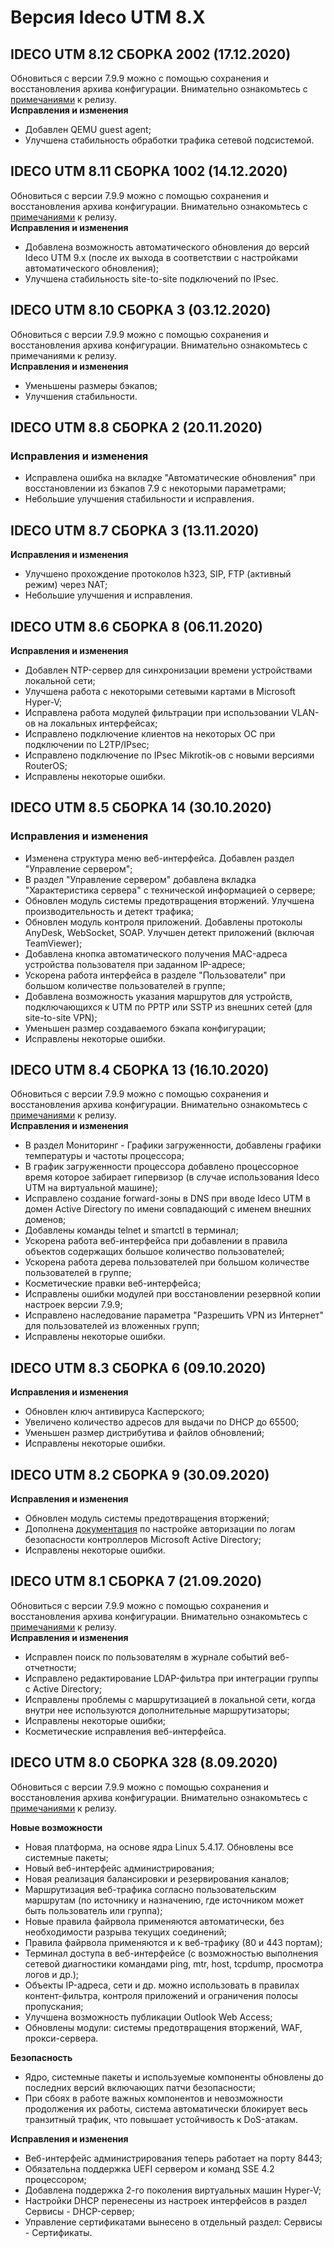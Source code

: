 # Версия Ideco UTM 8.X

## **IDECO UTM 8.12 СБОРКА 2002 (17.12.2020)**

Обновиться с версии 7.9.9 можно с помощью сохранения и восстановления архива конфигурации. Внимательно ознакомьтесь с [примечаниями](https://ideco.ru/assets/files/Ideco\_UTM\_81\_notes\_build\_7.pdf) к релизу.\
**Исправления и изменения**

* Добавлен QEMU guest agent;
* Улучшена стабильность обработки трафика сетевой подсистемой.

## **IDECO UTM 8.11 СБОРКА 1002 (14.12.2020)**

Обновиться с версии 7.9.9 можно с помощью сохранения и восстановления архива конфигурации. Внимательно ознакомьтесь с [примечаниями](https://ideco.ru/assets/files/Ideco\_UTM\_81\_notes\_build\_7.pdf) к релизу.\
**Исправления и изменения**

* Добавлена возможность автоматического обновления до версий Ideco UTM 9.х (после их выхода в соответствии с настройками автоматического обновления);
* Улучшена стабильность site-to-site подключений по IPsec.

## **IDECO UTM 8.10 СБОРКА 3 (03.12.2020)**

Обновиться с версии 7.9.9 можно с помощью сохранения и восстановления архива конфигурации. Внимательно ознакомьтесь с примечаниями к релизу.\
**Исправления и изменения**

* Уменьшены размеры бэкапов;
* Улучшения стабильности.

## **IDECO UTM 8.8 СБОРКА 2 (20.11.2020)**

### **Исправления и изменения**

* Исправлена ошибка на вкладке "Автоматические обновления" при восстановлении из бэкапов 7.9 с некоторыми параметрами;
* Небольшие улучшения стабильности и исправления.

## **IDECO UTM 8.7 СБОРКА 3 (13.11.2020)**

**Исправления и изменения**

* Улучшено прохождение протоколов h323, SIP, FTP (активный режим) через NAT;
* Небольшие улучшения и исправления.

## **IDECO UTM 8.6 СБОРКА 8 (06.11.2020)**

**Исправления и изменения**

* Добавлен NTP-сервер для синхронизации времени устройствами локальной сети;
* Улучшена работа с некоторыми сетевыми картами в Microsoft Hyper-V;
* Исправлена работа модулей фильтрации при использовании VLAN-ов на локальных интерфейсах;
* Исправлено подключение клиентов на некоторых ОС при подключении по L2TP/IPsec;
* Исправлено подключение по IPsec Mikrotik-ов с новыми версиями RouterOS;
* Исправлены некоторые ошибки.

## **IDECO UTM 8.5 СБОРКА 14 (30.10.2020)**

### **Исправления и изменения**

* Изменена структура меню веб-интерфейса. Добавлен раздел "Управление сервером";
* В раздел "Управление сервером" добавлена вкладка "Характеристика сервера" с технической информацией о сервере;
* Обновлен модуль системы предотвращения вторжений. Улучшена производительность и детект трафика;
* Обновлен модуль контроля приложений. Добавлены протоколы AnyDesk, WebSocket, SOAP. Улучшен детект приложений (включая TeamViewer);
* Добавлена кнопка автоматического получения MAC-адреса устройства пользователя при заданном IP-адресе;
* Ускорена работа интерфейса в разделе "Пользователи" при большом количестве пользователей в группе;
* Добавлена возможность указания маршрутов для устройств, подключающихся к UTM по PPTP или SSTP из внешних сетей (для site-to-site VPN);
* Уменьшен размер создаваемого бэкапа конфигурации;
* Исправлены некоторые ошибки.

## **IDECO UTM 8.4 СБОРКА 13 (16.10.2020)**

Обновиться с версии 7.9.9 можно с помощью сохранения и восстановления архива конфигурации. Внимательно ознакомьтесь с [примечаниями](https://ideco.ru/assets/files/Ideco\_UTM\_81\_notes\_build\_7.pdf) к релизу.\
**Исправления и изменения**

* В раздел Мониторинг - Графики загруженности, добавлены графики температуры и частоты процессора;
* В график загруженности процессора добавлено процессорное время которое забирает гипервизор (в случае использования Ideco UTM на виртуальной машине);
* Исправлено создание forward-зоны в DNS при вводе Ideco UTM в домен Active Directory по имени совпадающий с именем внешних доменов;
* Добавлены команды telnet и smartctl в терминал;
* Ускорена работа веб-интерфейса при добавлении в правила объектов содержащих большое количество пользователей;
* Ускорена работа дерева пользователей при большом количестве пользователей в группе;
* Косметические правки веб-интерфейса;
* Исправлены ошибки модулей при восстановлении резервной копии настроек версии 7.9.9;
* Исправлено наследование параметра "Разрешить VPN из Интернет" для пользователей из вложенных групп;
* Исправлены некоторые ошибки.

## **IDECO UTM 8.3 СБОРКА 6 (09.10.2020)**

**Исправления и изменения**

* Обновлен ключ антивируса Касперского;
* Увеличено количество адресов для выдачи по DHCP до 65500;
* Уменьшен размер дистрибутива и файлов обновлений;
* Исправлены некоторые ошибки.

## **IDECO UTM 8.2 СБОРКА 9 (30.09.2020)**

**Исправления и изменения**

* Обновлен модуль системы предотвращения вторжений;
* Дополнена [документация](https://docs8.ideco.ru/ru/%D0%9D%D0%B0%D1%81%D1%82%D1%80%D0%BE%D0%B9%D0%BA%D0%B0/%D0%A3%D0%BF%D1%80%D0%B0%D0%B2%D0%BB%D0%B5%D0%BD%D0%B8%D0%B5-%D0%BF%D0%BE%D0%BB%D1%8C%D0%B7%D0%BE%D0%B2%D0%B0%D1%82%D0%B5%D0%BB%D1%8F%D0%BC%D0%B8/%D0%98%D0%BD%D1%82%D0%B5%D0%B3%D1%80%D0%B0%D1%86%D0%B8%D1%8F-%D1%81-Active-Directory/%D0%90%D0%B2%D1%82%D0%BE%D1%80%D0%B8%D0%B7%D0%B0%D1%86%D0%B8%D1%8F-%D0%BF%D0%BE%D0%BB%D1%8C%D0%B7%D0%BE%D0%B2%D0%B0%D1%82%D0%B5%D0%BB%D0%B5%D0%B9-Active-Directory) по настройке авторизации по логам безопасности контроллеров Microsoft Active Directory;
* Исправлены некоторые ошибки.

## **IDECO UTM 8.1 СБОРКА 7 (21.09.2020)**

Обновиться с версии 7.9.9 можно с помощью сохранения и восстановления архива конфигурации. Внимательно ознакомьтесь с [примечаниями](https://ideco.ru/assets/files/Ideco\_UTM\_8\_notes\_build\_328.pdf) к релизу.\
**Исправления и изменения**

* Исправлен поиск по пользователям в журнале событий веб-отчетности;
* Исправлено редактирование LDAP-фильтра при интеграции группы с Active Directory;
* Исправлены проблемы с маршрутизацией в локальной сети, когда внутри нее используются дополнительные маршрутизаторы;
* Исправлены некоторые ошибки;
* Косметические исправления веб-интерфейса.

## **IDECO UTM 8.0 СБОРКА 328 (8.09.2020)**

Обновиться с версии 7.9.9 можно с помощью сохранения и восстановления архива конфигурации. Внимательно ознакомьтесь с [примечаниями](https://ideco.ru/assets/files/Ideco\_UTM\_8\_notes\_build\_328.pdf) к релизу.

**Новые возможности**

* Новая платформа, на основе ядра Linux 5.4.17. Обновлены все системные пакеты;
* Новый веб-интерфейс администрирования;
* Новая реализация балансировки и резервирования каналов;
* Маршрутизация веб-трафика согласно пользовательским маршрутам (по источнику и назначению, где источником может быть пользователь или группа);
* Новые правила файрвола применяются автоматически, без необходимости разрыва текущих соединений;
* Правила файрвола применяются и к веб-трафику (80 и 443 портам);
* Терминал доступа в веб-интерфейсе (с возможностью выполнения сетевой диагностики командами ping, mtr, host, tcpdump, просмотра логов и др.);
* Объекты IP-адреса, сети и др. можно использовать в правилах контент-фильтра, контроля приложений и ограничения полосы пропускания;
* Улучшена возможность публикации Outlook Web Access;
* Обновлены модули: системы предотвращения вторжений, WAF, прокси-сервера.

**Безопасность**

* Ядро, системные пакеты и используемые компоненты обновлены до последних версий включающих патчи безопасности;
* При сбоях в работе важных компонентов и невозможности продолжения их работы, система автоматически блокирует весь транзитный трафик, что повышает устойчивость к DoS-атакам.

**Исправления и изменения**

* Веб-интерфейс администрирования теперь работает на порту 8443;
* Обязательна поддержка UEFI сервером и команд SSE 4.2 процессором;
* Добавлена поддержка 2-го поколения виртуальных машин Hyper-V;
* Настройки DHCP перенесены из настроек интерфейсов в раздел Сервисы - DHCP-сервер;
* Управление сертификатами вынесено в отдельный раздел: Сервисы - Сертификаты.
